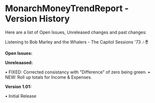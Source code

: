 # MonarchMoneyTrendReport - Version History
Here are a list of Open Issues, Unreleased changes and past changes:

Listening to Bob Marley and the Whalers - The Capitol Sessions '73 🎶🪘

**Open Issues:**


**Unreleaased:**

• FIXED: Corrected consistancy with "Difference" of zero being green.
• NEW: Roll up totals for Income & Expenses.


**Version 1.01:**

• Initial Release
